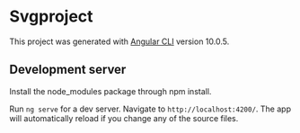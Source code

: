 # Svgproject

This project was generated with [Angular CLI](https://github.com/angular/angular-cli) version 10.0.5.

## Development server
Install the node_modules package through npm install.

Run `ng serve` for a dev server. Navigate to `http://localhost:4200/`. 
The app will automatically reload if you change any of the source files.
